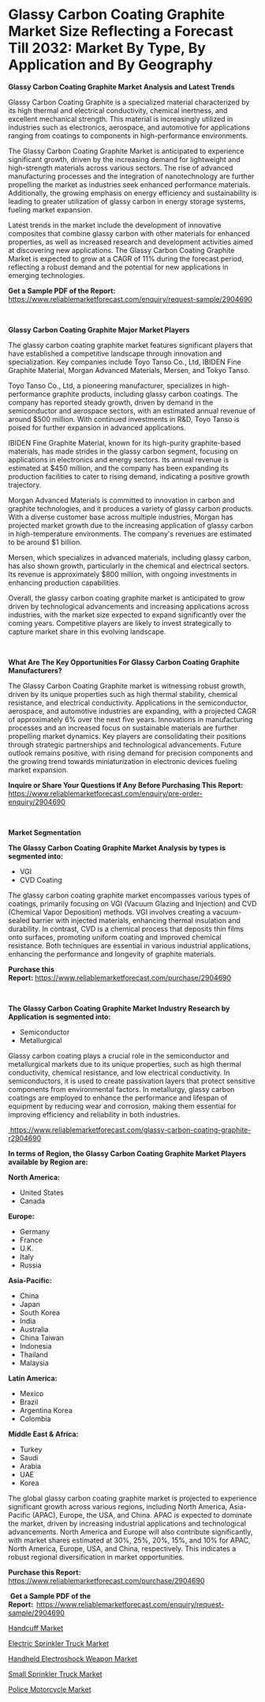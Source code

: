 <p><h1>Glassy Carbon Coating Graphite Market Size Reflecting a Forecast Till 2032: Market By Type, By Application and By Geography</h1></p><p><strong>Glassy Carbon Coating Graphite Market Analysis and Latest Trends</strong></p>
<p><p>Glassy Carbon Coating Graphite is a specialized material characterized by its high thermal and electrical conductivity, chemical inertness, and excellent mechanical strength. This material is increasingly utilized in industries such as electronics, aerospace, and automotive for applications ranging from coatings to components in high-performance environments. </p><p>The Glassy Carbon Coating Graphite Market is anticipated to experience significant growth, driven by the increasing demand for lightweight and high-strength materials across various sectors. The rise of advanced manufacturing processes and the integration of nanotechnology are further propelling the market as industries seek enhanced performance materials. Additionally, the growing emphasis on energy efficiency and sustainability is leading to greater utilization of glassy carbon in energy storage systems, fueling market expansion.</p><p>Latest trends in the market include the development of innovative composites that combine glassy carbon with other materials for enhanced properties, as well as increased research and development activities aimed at discovering new applications. The Glassy Carbon Coating Graphite Market is expected to grow at a CAGR of 11% during the forecast period, reflecting a robust demand and the potential for new applications in emerging technologies.</p></p>
<p><strong>Get a Sample PDF of the Report:&nbsp;</strong> <a href="https://www.reliablemarketforecast.com/enquiry/request-sample/2904690?utm_campaign=1169&utm_medium=2&utm_source=Github&utm_content=ia&utm_term=12032025&utm_id=glassy-carbon-coating-graphite">https://www.reliablemarketforecast.com/enquiry/request-sample/2904690</a></p>
<p>&nbsp;</p>
<p><strong>Glassy Carbon Coating Graphite Major Market Players</strong></p>
<p><p>The glassy carbon coating graphite market features significant players that have established a competitive landscape through innovation and specialization. Key companies include Toyo Tanso Co., Ltd, IBIDEN Fine Graphite Material, Morgan Advanced Materials, Mersen, and Tokyo Tanso. </p><p>Toyo Tanso Co., Ltd, a pioneering manufacturer, specializes in high-performance graphite products, including glassy carbon coatings. The company has reported steady growth, driven by demand in the semiconductor and aerospace sectors, with an estimated annual revenue of around $500 million. With continued investments in R&D, Toyo Tanso is poised for further expansion in advanced applications.</p><p>IBIDEN Fine Graphite Material, known for its high-purity graphite-based materials, has made strides in the glassy carbon segment, focusing on applications in electronics and energy sectors. Its annual revenue is estimated at $450 million, and the company has been expanding its production facilities to cater to rising demand, indicating a positive growth trajectory.</p><p>Morgan Advanced Materials is committed to innovation in carbon and graphite technologies, and it produces a variety of glassy carbon products. With a diverse customer base across multiple industries, Morgan has projected market growth due to the increasing application of glassy carbon in high-temperature environments. The company's revenues are estimated to be around $1 billion.</p><p>Mersen, which specializes in advanced materials, including glassy carbon, has also shown growth, particularly in the chemical and electrical sectors. Its revenue is approximately $800 million, with ongoing investments in enhancing production capabilities.</p><p>Overall, the glassy carbon coating graphite market is anticipated to grow driven by technological advancements and increasing applications across industries, with the market size expected to expand significantly over the coming years. Competitive players are likely to invest strategically to capture market share in this evolving landscape.</p></p>
<p>&nbsp;</p>
<p><strong>What Are The Key Opportunities For Glassy Carbon Coating Graphite Manufacturers?</strong></p>
<p><p>The Glassy Carbon Coating Graphite market is witnessing robust growth, driven by its unique properties such as high thermal stability, chemical resistance, and electrical conductivity. Applications in the semiconductor, aerospace, and automotive industries are expanding, with a projected CAGR of approximately 6% over the next five years. Innovations in manufacturing processes and an increased focus on sustainable materials are further propelling market dynamics. Key players are consolidating their positions through strategic partnerships and technological advancements. Future outlook remains positive, with rising demand for precision components and the growing trend towards miniaturization in electronic devices fueling market expansion.</p></p>
<p><strong>Inquire or Share Your Questions If Any Before Purchasing This Report:</strong> <a href="https://www.reliablemarketforecast.com/enquiry/pre-order-enquiry/2904690?utm_campaign=1169&utm_medium=2&utm_source=Github&utm_content=ia&utm_term=12032025&utm_id=glassy-carbon-coating-graphite">https://www.reliablemarketforecast.com/enquiry/pre-order-enquiry/2904690</a></p>
<p>&nbsp;</p>
<p><strong>Market Segmentation</strong></p>
<p><strong>The Glassy Carbon Coating Graphite Market Analysis by types is segmented into:</strong></p>
<p><ul><li>VGI</li><li>CVD Coating</li></ul></p>
<p><p>The glassy carbon coating graphite market encompasses various types of coatings, primarily focusing on VGI (Vacuum Glazing and Injection) and CVD (Chemical Vapor Deposition) methods. VGI involves creating a vacuum-sealed barrier with injected materials, enhancing thermal insulation and durability. In contrast, CVD is a chemical process that deposits thin films onto surfaces, promoting uniform coating and improved chemical resistance. Both techniques are essential in various industrial applications, enhancing the performance and longevity of graphite materials.</p></p>
<p><strong>Purchase this Report:&nbsp;</strong><a href="https://www.reliablemarketforecast.com/purchase/2904690?utm_campaign=1169&utm_medium=2&utm_source=Github&utm_content=ia&utm_term=12032025&utm_id=glassy-carbon-coating-graphite">https://www.reliablemarketforecast.com/purchase/2904690</a></p>
<p>&nbsp;</p>
<p><strong>The Glassy Carbon Coating Graphite Market Industry Research by Application is segmented into:</strong></p>
<p><ul><li>Semiconductor</li><li>Metallurgical</li></ul></p>
<p><p>Glassy carbon coating plays a crucial role in the semiconductor and metallurgical markets due to its unique properties, such as high thermal conductivity, chemical resistance, and low electrical conductivity. In semiconductors, it is used to create passivation layers that protect sensitive components from environmental factors. In metallurgy, glassy carbon coatings are employed to enhance the performance and lifespan of equipment by reducing wear and corrosion, making them essential for improving efficiency and reliability in both industries.</p></p>
<p><a href="https://www.reliablemarketforecast.com/glassy-carbon-coating-graphite-r2904690?utm_campaign=1169&utm_medium=2&utm_source=Github&utm_content=ia&utm_term=12032025&utm_id=glassy-carbon-coating-graphite">&nbsp;https://www.reliablemarketforecast.com/glassy-carbon-coating-graphite-r2904690</a></p>
<p><strong>In terms of Region, the Glassy Carbon Coating Graphite Market Players available by Region are:</strong></p>
<p>
    <p> <strong> North America: </strong>
        <ul>
            <li>United States</li>
            <li>Canada</li>
        </ul>
        </p> 
    <p> <strong> Europe: </strong>
        <ul>
            <li>Germany</li>
            <li>France</li>
            <li>U.K.</li>
            <li>Italy</li>
            <li>Russia</li>
        </ul>
        </p> 
    <p> <strong> Asia-Pacific: </strong>
        <ul>
            <li>China</li>
            <li>Japan</li>
            <li>South Korea</li>
            <li>India</li>
            <li>Australia</li>
            <li>China Taiwan</li>
            <li>Indonesia</li>
            <li>Thailand</li>
            <li>Malaysia</li>
        </ul>
        </p> 
    <p> <strong> Latin America: </strong>
        <ul>
            <li>Mexico</li>
            <li>Brazil</li>
            <li>Argentina Korea</li>
            <li>Colombia</li>
        </ul>
        </p> 
    <p> <strong> Middle East & Africa: </strong>
        <ul>
            <li>Turkey</li>
            <li>Saudi</li>
            <li>Arabia</li>
            <li>UAE</li>
            <li>Korea</li>
        </ul>
    </p>
    </p>
<p><p>The global glassy carbon coating graphite market is projected to experience significant growth across various regions, including North America, Asia-Pacific (APAC), Europe, the USA, and China. APAC is expected to dominate the market, driven by increasing industrial applications and technological advancements. North America and Europe will also contribute significantly, with market shares estimated at 30%, 25%, 20%, 15%, and 10% for APAC, North America, Europe, USA, and China, respectively. This indicates a robust regional diversification in market opportunities.</p></p>
<p><strong>Purchase this Report: </strong><a href="https://www.reliablemarketforecast.com/purchase/2904690?utm_campaign=1169&utm_medium=2&utm_source=Github&utm_content=ia&utm_term=12032025&utm_id=glassy-carbon-coating-graphite">https://www.reliablemarketforecast.com/purchase/2904690</a></p>
<p>&nbsp;<strong>Get a Sample PDF of the Report:&nbsp;&nbsp;</strong><a href="https://www.reliablemarketforecast.com/enquiry/request-sample/2904690?utm_campaign=1169&utm_medium=2&utm_source=Github&utm_content=ia&utm_term=12032025&utm_id=glassy-carbon-coating-graphite">https://www.reliablemarketforecast.com/enquiry/request-sample/2904690</a></p>
<p><strong></strong></p>
<p><p><a href="https://github.com/kovasovitzzg/Market-Research-Report-List-1/blob/main/handcuff-market.md?utm_campaign=1169&utm_medium=2&utm_source=Github&utm_content=ia&utm_term=12032025&utm_id=glassy-carbon-coating-graphite">Handcuff Market</a></p><p><a href="https://github.com/hadshpinay/Market-Research-Report-List-1/blob/main/electric-sprinkler-truck-market.md?utm_campaign=1169&utm_medium=2&utm_source=Github&utm_content=ia&utm_term=12032025&utm_id=glassy-carbon-coating-graphite">Electric Sprinkler Truck Market</a></p><p><a href="https://github.com/catlowdarcys/Market-Research-Report-List-1/blob/main/handheld-electroshock-weapon-market.md?utm_campaign=1169&utm_medium=2&utm_source=Github&utm_content=ia&utm_term=12032025&utm_id=glassy-carbon-coating-graphite">Handheld Electroshock Weapon Market</a></p><p><a href="https://github.com/danzopachllq/Market-Research-Report-List-1/blob/main/small-sprinkler-truck-market.md?utm_campaign=1169&utm_medium=2&utm_source=Github&utm_content=ia&utm_term=12032025&utm_id=glassy-carbon-coating-graphite">Small Sprinkler Truck Market</a></p><p><a href="https://github.com/fendtdjunawo/Market-Research-Report-List-1/blob/main/police-motorcycle-market.md?utm_campaign=1169&utm_medium=2&utm_source=Github&utm_content=ia&utm_term=12032025&utm_id=glassy-carbon-coating-graphite">Police Motorcycle Market</a></p></p>